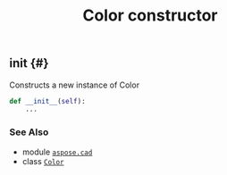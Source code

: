 ﻿---
title: Color constructor
second_title: Aspose.CAD for Python via .NET API References
description: 
type: docs
weight: 10
url: /aspose.cad/color/__init__/
is_root: false
---

## __init__ {#}

Constructs a new instance of Color



```python
def __init__(self):
    ...
```





### See Also
* module [`aspose.cad`](../../)
* class [`Color`](/cad/python-net/aspose.cad/color)

